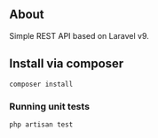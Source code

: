 ## About

Simple REST API based on Laravel v9.

## Install via composer
    composer install

### Running unit tests
    php artisan test
